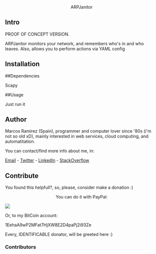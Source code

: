 <p align="center">
ARPJanitor
</p>

## Intro
PROOF OF CONCEPT VERSION.

ARPJanitor monitors your network, and remembers who's in and who leaves.
Also, allows you to perform actions via YAML config


## Installation

##Dependencies

Scapy

##Usage

Just run it

## Author

Marcos Ramírez (Spain), programmer and computer lover since '80s (i'm not so old xD), mainly interested in web services, cloud computing, and automatitation.

You can contact/find more info about me, in:

[Email](mailto:"marcosramirez+github@gmail.com") - [Twitter](http://www.twitter.com/ImMarcosRamirez) - [LinkedIn](https://es.linkedin.com/in/marcosramirezparicio) - [StackOverflow]( http://stackoverflow.com/users/352011/marcos)

## Contribute

You found this helpfull?, so, please, consider make a donation :)
<p align="center">
You can do it with PayPal:

[![](https://www.paypalobjects.com/en_US/i/btn/btn_donateCC_LG.gif)](https://www.paypal.com/cgi-bin/webscr?cmd=_s-xclick&hosted_button_id=LFWTE7538UVTG)

Or, to my BitCoin account:

1EehaA9wP2MFat7HjXW8E2D4paPj2i93Ze
</p>
Every, IDENTIFICABLE donator, will be greeted here :)

### Contributors

